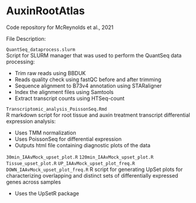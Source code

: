 # AuxinRootAtlas
Code repository for McReynolds et al., 2021

File Description:

`QuantSeq_dataprocess.slurm`  
Script for SLURM manager that was used to perform the QuantSeq data processing:  
- Trim raw reads using BBDUK
- Reads quality check using fastQC before and after trimming 
- Sequence alignment to B73v4 annotation using STARaligner
- Index the alignment files using Samtools
- Extract transcript counts using HTSeq-count

`Transcriptomic_analysis_PoissonSeq.Rmd`  
R markdown script for root tissue and auxin treatment transcript differential expression analysis:
- Uses TMM normalization
- Uses PoissonSeq for differential expression  
- Outputs html file containing diagnostic plots of the data

`30min_IAAvMock_upset_plot.R`
`120min_IAAvMock_upset_plot.R`
`Tissue_upset_plot.R`
`UP_IAAvMock_upset_plot_freq.R`
`DOWN_IAAvMock_upset_plot_freq.R`
R script for generating UpSet plots for characterizing overlapping and distinct sets of differentially expressed genes across samples
- Uses the UpSetR package
